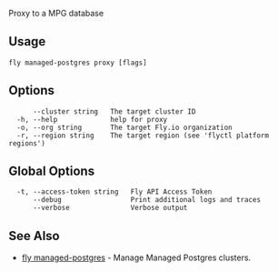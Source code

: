 Proxy to a MPG database

## Usage
~~~
fly managed-postgres proxy [flags]
~~~

## Options

~~~
      --cluster string   The target cluster ID
  -h, --help             help for proxy
  -o, --org string       The target Fly.io organization
  -r, --region string    The target region (see 'flyctl platform regions')
~~~

## Global Options

~~~
  -t, --access-token string   Fly API Access Token
      --debug                 Print additional logs and traces
      --verbose               Verbose output
~~~

## See Also

* [fly managed-postgres](/docs/flyctl/managed-postgres/)	 - Manage Managed Postgres clusters.

